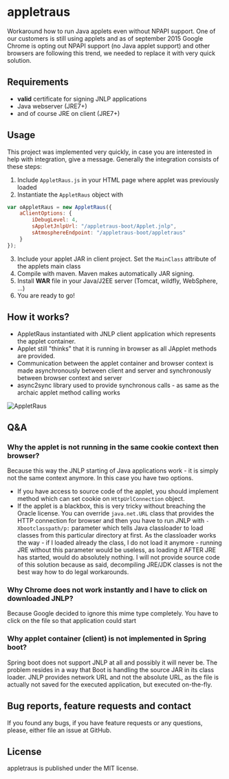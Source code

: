 # appletraus
Workaround how to run Java applets even without NPAPI support. One of our customers is still using applets 
and as of september 2015 Google Chrome is opting out NPAPI support (no Java applet support) and other browsers are following
this trend, we needed to replace it with very quick solution. 

## Requirements

- **valid** certificate for signing JNLP applications
- Java webserver (JRE7+)
- and of course JRE on client (JRE7+)

## Usage

This project was implemented very quickly, in case you are interested in help with integration, give a message. Generally
the integration consists of these steps:

1. Include `AppletRaus.js` in your HTML page where applet was previously loaded
2. Instantiate the `AppletRaus` object with
```javascript
var oAppletRaus = new AppletRaus({
    aClientOptions: {
        iDebugLevel: 4,
        sAppletJnlpUrl: "/appletraus-boot/Applet.jnlp",
        sAtmosphereEndpoint: "/appletraus-boot/appletraus"
    }
});
```
3. Include your applet JAR in client project. Set the `MainClass` attribute of the applets main class
4. Compile with maven. Maven makes automatically JAR signing.
5. Install **WAR** file in your Java/J2EE server (Tomcat, wildfly, WebSphere, ...)
6. You are ready to go!

## How it works?

* AppletRaus instantiated with JNLP client application which represents the applet container. 
* Applet still "thinks" that it is running in browser as all JApplet methods are provided. 
* Communication between the applet container and browser context is made asynchronously between client and server 
and synchronously between browser context and server
* async2sync library used to provide synchronous calls - as same as the archaic applet method calling works

![AppletRaus](http://s27.postimg.org/4i4t961dv/Appletraus.png)

## Q&A
### Why the applet is not running in the same cookie context then browser?
Because this way the JNLP starting of Java applications work - it is simply not the same context anymore. In this case 
you have two options. 

* If you have access to source code of the applet, you should implement method which 
can set cookie on `HttpUrlConnection` object.
* If the applet is a blackbox, this is very tricky without breaching the Oracle license. You can override `java.net.URL` class
that provides the HTTP connection for browser and then you have to run JNLP with `-Xbootclasspath/p:` parameter which tells 
Java classloader to load classes from this particular directory at first. As the classloader works the way - if I loaded 
already the class, I do not load it anymore - running JRE without this parameter would be useless, as loading it AFTER JRE
has started, would do absolutely nothing. I will not provide source code of this solution because as said, decompiling JRE/JDK
classes is not the best way how to do legal workarounds.

### Why Chrome does not work instantly and I have to click on downloaded JNLP?
Because Google decided to ignore this mime type completely. You have to click on the file so that application could start

### Why applet container (client) is not implemented in Spring boot?
Spring boot does not support JNLP at all and possibly it will never be. The problem resides in a way that Boot is handling
the source JAR in its class loader. JNLP provides network URL and not the absolute URL, as the file is actually not saved
for the executed application, but executed on-the-fly.

## Bug reports, feature requests and contact

If you found any bugs, if you have feature requests or any questions, please, either file an issue at GitHub.

## License

appletraus is published under the MIT license.


